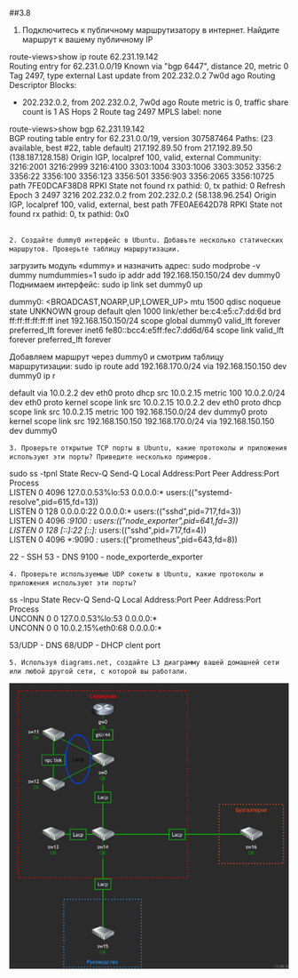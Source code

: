 ##3.8
1. Подключитесь к публичному маршрутизатору в интернет. Найдите маршрут к вашему публичному IP

route-views>show ip route 62.231.19.142   
Routing entry for 62.231.0.0/19
  Known via "bgp 6447", distance 20, metric 0
  Tag 2497, type external
  Last update from 202.232.0.2 7w0d ago
  Routing Descriptor Blocks:
  * 202.232.0.2, from 202.232.0.2, 7w0d ago
      Route metric is 0, traffic share count is 1
      AS Hops 2
      Route tag 2497
      MPLS label: none

route-views>show bgp 62.231.19.142   
BGP routing table entry for 62.231.0.0/19, version 307587464
Paths: (23 available, best #22, table default)
    217.192.89.50 from 217.192.89.50 (138.187.128.158)
      Origin IGP, localpref 100, valid, external
      Community: 3216:2001 3216:2999 3216:4100 3303:1004 3303:1006 3303:3052 3356:2 3356:22 3356:100 3356:123 3356:501 3356:903 3356:2065 3356:10725
      path 7FE0DCAF38D8 RPKI State not found
      rx pathid: 0, tx pathid: 0
  Refresh Epoch 3
  2497 3216
    202.232.0.2 from 202.232.0.2 (58.138.96.254)
      Origin IGP, localpref 100, valid, external, best
      path 7FE0AE642D78 RPKI State not found
      rx pathid: 0, tx pathid: 0x0
```

2. Создайте dummy0 интерфейс в Ubuntu. Добавьте несколько статических маршрутов. Проверьте таблицу маршрутизации.
```
загрузить модуль «dummy» и назначить адрес:
sudo modprobe -v dummy numdummies=1
sudo ip addr add 192.168.150.150/24 dev dummy0
Поднимаем интерфейс:
sudo ip link set dummy0 up

dummy0: <BROADCAST,NOARP,UP,LOWER_UP> mtu 1500 qdisc noqueue state UNKNOWN group default qlen 1000
    link/ether be:c4:e5:c7:dd:6d brd ff:ff:ff:ff:ff:ff
    inet 192.168.150.150/24 scope global dummy0
       valid_lft forever preferred_lft forever
    inet6 fe80::bcc4:e5ff:fec7:dd6d/64 scope link 
       valid_lft forever preferred_lft forever

Добавляем маршрут через dummy0 и смотрим таблицу маршрутизации:
sudo ip route add 192.168.170.0/24 via 192.168.150.150 dev dummy0
ip r

default via 10.0.2.2 dev eth0 proto dhcp src 10.0.2.15 metric 100 
10.0.2.0/24 dev eth0 proto kernel scope link src 10.0.2.15 
10.0.2.2 dev eth0 proto dhcp scope link src 10.0.2.15 metric 100 
192.168.150.0/24 dev dummy0 proto kernel scope link src 192.168.150.150 
192.168.170.0/24 via 192.168.150.150 dev dummy0           
```
3. Проверьте открытые TCP порты в Ubuntu, какие протоколы и приложения используют эти порты? Приведите несколько примеров.
```
sudo ss -tpnl
State               Recv-Q              Send-Q                           Local Address:Port                           Peer Address:Port              Process                                                 
LISTEN              0                   4096                             127.0.0.53%lo:53                                  0.0.0.0:*                  users:(("systemd-resolve",pid=615,fd=13))              
LISTEN              0                   128                                    0.0.0.0:22                                  0.0.0.0:*                  users:(("sshd",pid=717,fd=3))                          
LISTEN              0                   4096                                         *:9100                                      *:*                  users:(("node_exporter",pid=641,fd=3))                 
LISTEN              0                   128                                       [::]:22                                     [::]:*                  users:(("sshd",pid=717,fd=4))                          
LISTEN              0                   4096                                         *:9090                                      *:*                  users:(("prometheus",pid=643,fd=8))   

22 - SSH
53 - DNS
9100 - node_exporterde_exporter
```
4. Проверьте используемые UDP сокеты в Ubuntu, какие протоколы и приложения используют эти порты?
```
ss -lnpu
State                   Recv-Q                  Send-Q                                    Local Address:Port                                     Peer Address:Port                  Process                  
UNCONN                  0                       0                                         127.0.0.53%lo:53                                            0.0.0.0:*                                              
UNCONN                  0                       0                                        10.0.2.15%eth0:68                                            0.0.0.0:*   

53/UDP - DNS
68/UDP - DHCP clent port
```
5. Используя diagrams.net, создайте L3 диаграмму вашей домашней сети или любой другой сети, с которой вы работали.
```
![netplan](https://github.com/yk-x129/devops-netology/blob/main/HW/images/netplan.png)
```
